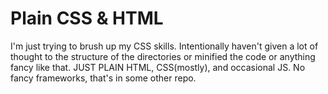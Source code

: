 # Plain CSS & HTML

I'm just trying to brush up my CSS skills.
Intentionally haven't given a lot of thought to the structure of the directories or minified the code or anything fancy like that.
JUST PLAIN HTML, CSS(mostly), and occasional JS.
No fancy frameworks, that's in some other repo.

